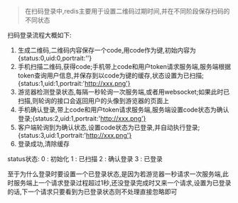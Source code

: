 > 在扫码登录中,redis主要用于设置二维码过期时间,并在不同阶段保存扫码的不同状态  

扫码登录流程大概如下:
1. 生成二维码,二维码内容保存一个code,用code作为键,初始内容为{status:0,uid:0,portrait:''}
2. 手机扫描二维码,获得code;手机带上code和用户token请求服务端,服务端根据token查询用户信息,并保存到以code为键的缓存,状态设置为已扫描;{status:1,uid:1,portrait:'http://xxx.png'}
3. 游览器检测登录状态,每隔一秒轮询一次服务端,或者用websocket;如果此时已扫描,则轮询的接口会返回用户的头像到游览器的页面上
4. 手机确认登录,带上code和用户token请求服务端,服务端设置code状态为确认登录;{status:2,uid:1,portrait:'http://xxx.png'}
5. 客户端轮询到为确认状态,设置code状态为已登录,并自动执行登录;{status:3,uid:1,portrait:'http://xxx.png'}
6. 登录成功,清除缓存

status状态:
0 : 初始化
1 : 已扫描
2 : 确认登录
3 : 已登录

至于为什么登录时要设置一个已登录状态,是因为若游览器一秒请求一次服务端,此时服务端上一个请求登录过程超过1秒,还没登录完成时又来一个请求,设置为已登录的话,下一个请求只要看到为已登录状态则不处理直接忽略即可
